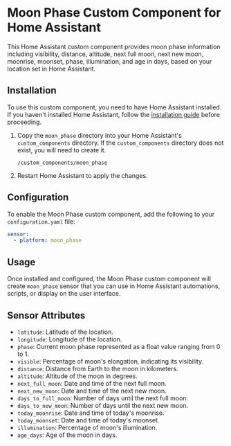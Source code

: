 # Moon Phase Custom Component for Home Assistant

This Home Assistant custom component provides moon phase information including visibility, distance, altitude, next full moon, next new moon, moonrise, moonset, phase, illumination, and age in days, based on your location set in Home Assistant.

## Installation

To use this custom component, you need to have Home Assistant installed. If you haven't installed Home Assistant, follow the [installation guide](https://www.home-assistant.io/getting-started/) before proceeding.

1. Copy the `moon_phase` directory into your Home Assistant's `custom_components` directory. If the `custom_components` directory does not exist, you will need to create it.

    ```
   /custom_components/moon_phase
    ```

2. Restart Home Assistant to apply the changes.

## Configuration

To enable the Moon Phase custom component, add the following to your `configuration.yaml` file:

```yaml
sensor:
  - platform: moon_phase
```

## Usage
Once installed and configured, the Moon Phase custom component will create `moon_phase` sensor that you can use in Home Assistant automations, scripts, or display on the user interface.

## Sensor Attributes
- `latitude`: Latitude of the location.
- `longitude`: Longitude of the location.
- `phase`: Current moon phase represented as a float value ranging from 0 to 1.
- `visible`: Percentage of moon's elongation, indicating its visibility.
- `distance`: Distance from Earth to the moon in kilometers.
- `altitude`: Altitude of the moon in degrees.
- `next_full_moon`: Date and time of the next full moon.
- `next_new_moon`: Date and time of the next new moon.
- `days_to_full_moon`: Number of days until the next full moon.
- `days_to_new_moon`: Number of days until the next new moon.
- `today_moonrise`: Date and time of today's moonrise.
- `today_moonset`: Date and time of today's moonset.
- `illumination`: Percentage of moon's illumination.
- `age_days`: Age of the moon in days.
